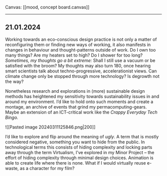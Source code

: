 Canvas: [[mood, concept board.canvas]]
___
## 21.01.2024

Working towards an eco-conscious design practice is not only a matter of reconfiguring them or finding new ways of working, it also manifests in changes in behaviour and thought-patterns outside of work. Do I own too many things? Are my heaters set to high? Do I shower for too long? _Sometimes, my thoughts go a bit extreme:_ Shall I still use a vacuum or be satisfied with the broom? My thoughts may also turn 180, once hearing smart scientists talk about techno-progressive, accelerationist views. Can climate change only be stopped through more technology? Is degrowth not the way?

Nonetheless research and explorations in (more) sustainable design methods has heightened my sensitivity towards sustainability issues in and around my environment. I’d like to hold onto such moments and create a montage, an archive of events that grind my permacomputing-gears. Maybe an extension of an ICT-critical work like the _Crappy Everyday Tech Bingo._

![[Pasted image 20240311125846.png|200]]

I’d like to explore and flip around the meaning of _ugly_. A term that is mostly considered negative, something you want to hide from the public. In technological terms this consists of hiding complexity and locking parts away through the term Virtualism, I’ve explored in my Minor Project – the effort of hiding complexity through minimal design choices. Animation is able to create life where there is none. What if I would virtually reuse e-waste, as a character for my film?
